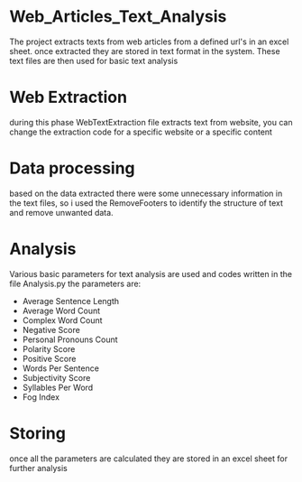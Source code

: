 # Web_Articles_Text_Analysis
The project extracts texts from web articles from a defined url's in an excel sheet. once extracted they are stored in text format in the system. These text files are then used for basic text analysis

# Web Extraction 
during this phase WebTextExtraction file extracts text from website, you can change the extraction code for a specific website or a specific content

# Data processing
based on the data extracted there were some unnecessary information in the text files, so i used the RemoveFooters to identify the structure of text and remove unwanted data.

# Analysis 
Various basic parameters for text analysis are used and codes written in the file Analysis.py
the parameters are:
* Average Sentence Length
*	Average Word Count
*	Complex Word Count
*	Negative Score
*	Personal Pronouns Count
*	Polarity Score
*	Positive Score
*	Words Per Sentence
*	Subjectivity Score
*	Syllables Per Word
*	Fog Index

# Storing
once all the parameters are calculated they are stored in an excel sheet for further analysis
